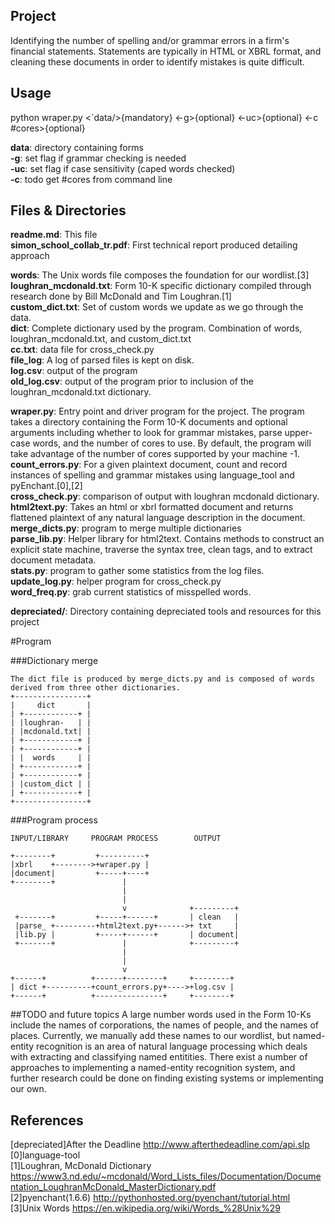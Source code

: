## Project
Identifying the number of spelling and/or grammar errors in a firm's financial statements. Statements are typically in HTML or XBRL format, and cleaning these documents in order to identify mistakes is quite difficult.

## Usage
python wraper.py <`data/>{mandatory} <-g>{optional} <-uc>{optional} <-c #cores>{optional}

**data**: directory containing forms <br />
**-g**: set flag if grammar checking is needed <br />
**-uc**: set flag if case sensitivity (caped words checked) <br />
**-c**: todo get #cores from command line

## Files & Directories
**readme.md**: This file <br />
**simon\_school\_collab\_tr.pdf**: First technical report produced detailing approach <br />

**words**: The Unix words file composes the foundation for our wordlist.[3] <br />
**loughran_mcdonald.txt**: Form 10-K specific dictionary  compiled through research done by Bill McDonald and Tim Loughran.[1] <br />
**custom_dict.txt**: Set of custom words we update as we go through the data. <br />
**dict**: Complete dictionary used by the program. Combination of words, loughran_mcdonald.txt, and custom_dict.txt <br />
**cc.txt**: data file for cross_check.py <br />
**file_log**: A log of parsed files is kept on disk. <br />
**log.csv**: output of the program <br />
**old_log.csv**: output of the program prior to inclusion of the loughran_mcdonald.txt dictionary. <br />

**wraper.py**: Entry point and driver program for the project. The program takes a directory containing the Form 10-K documents and optional arguments including whether to look for grammar mistakes, parse upper-case words, and the number of cores to use. By default, the program will take advantage of the number of cores supported by your machine -1.  <br />
**count_errors.py**: For a given plaintext document, count and record instances of spelling and grammar mistakes using language_tool and pyEnchant.[0],[2] <br />
**cross_check.py**: comparison of output with loughran mcdonald dictionary. <br />
**html2text.py**: Takes an html or xbrl formatted document and returns flattened plaintext of any natural language description in the document. <br />
**merge_dicts.py**: program to merge multiple dictionaries <br />
**parse_lib.py**: Helper library for html2text. Contains methods to construct an explicit state machine, traverse the syntax tree, clean tags, and to extract document metadata. <br />
**stats.py**: program to gather some statistics from the log files. <br />
**update_log.py**: helper program for cross_check.py <br />
**word_freq.py**: grab current statistics of misspelled words. <br />

**depreciated/**: Directory containing depreciated tools and resources for this project

#Program

###Dictionary merge

    The dict file is produced by merge_dicts.py and is composed of words derived from three other dictionaries.
    +----------------+
    |     dict       |     
    | +------------+ |
    | |loughran-   | |
    | |mcdonald.txt| |
    | +------------+ |
    | +------------+ |
    | |  words     | |
    | +------------+ |
    | +------------+ |
    | |custom_dict | |
    | +------------+ |
    +----------------+

###Program process

    INPUT/LIBRARY     PROGRAM PROCESS        OUTPUT

    +--------+         +----------+
    |xbrl    +-------->+wraper.py |
    |document|         +-----+----+
    +--------+               |
                             |
                             |
                             v              +---------+
     +-------+         +-----+------+       | clean   |
     |parse_ +---------+html2text.py+------>+ txt     |
     |lib.py |         +-----+------+       | document|
     +-------+               |              +---------+
                             |
                             |
                             v
    +------+          +------+--------+     +--------+
    | dict +----------+count_errors.py+---->+log.csv |
    +------+          +---------------+     +--------+


##TODO and future topics
A large number words used in the Form 10-Ks include the names of corporations, the names of people, and the names of places. 
Currently, we manually add these names to our wordlist, but named-entity recognition is an area of natural language processing
which deals with extracting and classifying named entitities. There exist a number of approaches to implementing a named-entity 
recognition system, and further research could be done on finding existing systems or implementing our own.

## References 
[depreciated]After the Deadline http://www.afterthedeadline.com/api.slp <br />
[0]language-tool <br />
[1]Loughran, McDonald Dictionary https://www3.nd.edu/~mcdonald/Word_Lists_files/Documentation/Documentation_LoughranMcDonald_MasterDictionary.pdf <br />
[2]pyenchant(1.6.6) http://pythonhosted.org/pyenchant/tutorial.html <br />
[3]Unix Words https://en.wikipedia.org/wiki/Words_%28Unix%29 <br />